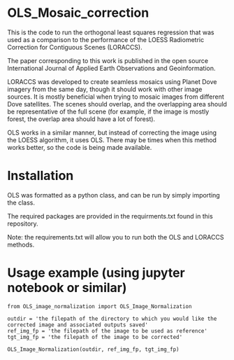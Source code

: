 # OLS_Mosaic_correction
This is the code to run the orthogonal least squares regression that was used as a comparison to the performance
of the LOESS Radiometric Correction for Contiguous Scenes (LORACCS). 

The paper corresponding to this work is published in the open source International Journal of 
Applied Earth Observations and Geoinformation.

LORACCS was developed to create seamless mosaics using Planet Dove imagery from the same day, 
though it should work with other image sources.  It is mostly beneficial when trying to mosaic
images from different Dove satellites. The scenes should overlap, and the overlapping area should
be representative of the full scene  (for example, if the image is mostly forest, the overlap area
should have a lot of forest).

OLS works in a similar manner, but instead of correcting the image using the LOESS algorithm, 
it uses OLS.  There may be times when this method works better, so the code is being made available.

# Installation
OLS was formatted as a python class, and can be run by simply importing the class.  

The required packages are provided in the requirments.txt found in this repository. 

Note: the requirements.txt will allow you to run both the OLS and LORACCS methods.

# Usage example (using jupyter notebook or similar) 

```
from OLS_image_normalization import OLS_Image_Normalization

outdir = 'the filepath of the directory to which you would like the corrected image and associated outputs saved'
ref_img_fp = 'the filepath of the image to be used as reference'
tgt_img_fp = 'the filepath of the image to be corrected'

OLS_Image_Normalization(outdir, ref_img_fp, tgt_img_fp)
```
